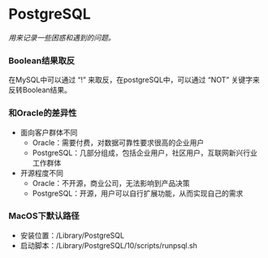 # PostgreSQL

*用来记录一些困惑和遇到的问题。*



### Boolean结果取反

在MySQL中可以通过 “!” 来取反，在postgreSQL中，可以通过 “NOT” 关键字来反转Boolean结果。



### 和Oracle的差异性

* 面向客户群体不同
  * Oracle：需要付费，对数据可靠性要求很高的企业用户
  * PostgreSQL：几部分组成，包括企业用户，社区用户，互联网新兴行业工作群体
* 开源程度不同
  * Oracle：不开源，商业公司，无法影响到产品决策
  * PostgreSQL：开源，用户可以自行扩展功能，从而实现自己的需求



### MacOS下默认路径

* 安装位置：/Library/PostgreSQL
* 启动脚本：/Library/PostgreSQL/10/scripts/runpsql.sh